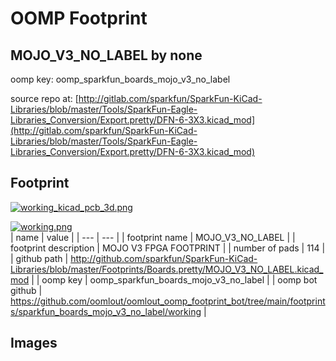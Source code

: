 # OOMP Footprint  
## MOJO_V3_NO_LABEL  by none  
  
oomp key: oomp_sparkfun_boards_mojo_v3_no_label  
  
source repo at: [http://gitlab.com/sparkfun/SparkFun-KiCad-Libraries/blob/master/Tools/SparkFun-Eagle-Libraries_Conversion/Export.pretty/DFN-6-3X3.kicad_mod](http://gitlab.com/sparkfun/SparkFun-KiCad-Libraries/blob/master/Tools/SparkFun-Eagle-Libraries_Conversion/Export.pretty/DFN-6-3X3.kicad_mod)  
## Footprint  
  
[![working_kicad_pcb_3d.png](working_kicad_pcb_3d_600.png)](working_kicad_pcb_3d.png)  
  
[![working.png](working_600.png)](working.png)  
| name | value | 
| --- | --- | 
| footprint name | MOJO_V3_NO_LABEL | 
| footprint description | MOJO V3 FPGA FOOTPRINT | 
| number of pads | 114 | 
| github path | http://github.com/sparkfun/SparkFun-KiCad-Libraries/blob/master/Footprints/Boards.pretty/MOJO_V3_NO_LABEL.kicad_mod | 
| oomp key | oomp_sparkfun_boards_mojo_v3_no_label | 
| oomp bot github | https://github.com/oomlout/oomlout_oomp_footprint_bot/tree/main/footprints/sparkfun_boards_mojo_v3_no_label/working | 
## Images  
